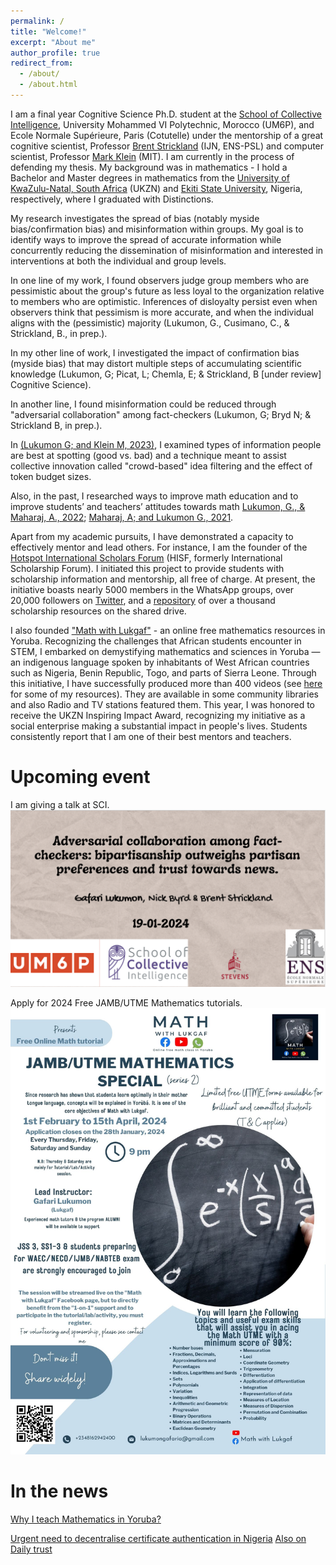 ```yaml
---
permalink: /
title: "Welcome!"
excerpt: "About me"
author_profile: true
redirect_from: 
  - /about/
  - /about.html
---
```


I am a final year Cognitive Science Ph.D. student at the [School of Collective Intelligence](https://sci.um6p.ma/), University Mohammed VI Polytechnic, Morocco (UM6P), and Ecole Normale Supérieure, Paris (Cotutelle) under the mentorship of a great cognitive scientist, Professor [Brent Strickland](http://www.brentstrickland.net/) (IJN, ENS-PSL) and computer scientist, Professor [Mark Klein](https://deliberatorium.org/homepage/index.html) (MIT). I am currently in the process of defending my thesis. My background was in mathematics - I hold a Bachelor and Master degrees in mathematics from the [University of KwaZulu-Natal, South Africa](https://www.ukzn.ac.za) (UKZN) and [Ekiti State University](https://www.eksu.edu.ng), Nigeria, respectively, where I graduated with Distinctions. 

My research investigates the spread of bias (notably myside bias/confirmation bias) and misinformation within groups. My goal is to identify ways to improve the spread of accurate information while concurrently reducing the dissemination of misinformation and interested in interventions at both the individual and group levels. 

In one line of my work, I found observers judge group members who are pessimistic about the group's future as less loyal to the organization relative to members who are optimistic. Inferences of disloyalty persist even when observers think that pessimism is more accurate, and when the individual aligns with the (pessimistic) majority  (Lukumon, G., Cusimano, C., & Strickland, B., in prep.). 

In my other line of work, I investigated the impact of confirmation bias (myside bias) that may distort multiple steps of accumulating scientific knowledge (Lukumon, G; Picat, L; Chemla, E; & Strickland, B [under review] Cognitive Science). 

In another line, I found misinformation could be reduced through "adversarial collaboration" among fact-checkers (Lukumon, G; Bryd N; & Strickland B, in prep.). 

In [(Lukumon G; and Klein M, 2023)](https://link.springer.com/article/10.1007/s40622-023-00349-w), I examined types of information people are best at spotting (good vs. bad) and a technique meant to assist collective innovation called "crowd-based" idea filtering and the effect of token budget sizes. 

Also, in the past, I researched ways to improve math education and to improve students’ and teachers’ attitudes towards math [Lukumon, G., & Maharaj, A., 2022](https://www.tandfonline.com/doi/abs/10.1080/18117295.2022.2075173); [Maharaj, A; and Lukumon G., 2021](https://www.kansaiuniversityreports.com/article/commerce-students-ability-to-correctly-apply-integration-rules). 

Apart from my academic pursuits, I have demonstrated a capacity to effectively mentor and lead others. For instance, I am the founder of the [Hotspot International Scholars Forum](https://www.hotspotisf.com) (HISF, formerly International Scholarship Forum). I initiated this project to provide students with scholarship information and mentorship, all free of charge. At present, the initiative boasts nearly 5000 members in the WhatsApp groups, over 20,000 followers on [Twitter](https://twitter.com/forum_isf), and a [repository](https://drive.google.com/drive/u/0/folders/1UVI5yT-5JfMwyHHloxPwkuuPm08L_zBn) of over a thousand scholarship resources on the shared drive. 

I also founded ["Math with Lukgaf"](https://www.youtube.com/@mathwithLukgaf) - an online free mathematics resources in Yoruba.  Recognizing the challenges that African students encounter in STEM, I embarked on demystifying mathematics and sciences in Yoruba — an indigenous language spoken by inhabitants of West African countries such as Nigeria, Benin Republic, Togo, and parts of Sierra Leone. Through this initiative, I have successfully produced more than 400 videos (see [here](https://www.youtube.com/@mathwithLukgaf) for some of my resources). They are available in some community libraries  and also Radio and TV stations featured them. This year, I was honored to receive the UKZN Inspiring Impact Award, recognizing my initiative as a social enterprise making a substantial impact in people's lives. Students consistently report that I am one of their best mentors and teachers.

Upcoming event
======
I am giving a talk at SCI.
![Last week, I gave a talk at SCI](/images/scitalk.PNG)

Apply for 2024 Free JAMB/UTME Mathematics tutorials.
![Last week, I gave a talk at SCI](/images/jamb.jpg)

In the news
======
[Why I teach Mathematics in Yoruba?](https://dailyinsiderng.com/how-i-demystify-maths-with-yoruba-iseyin-born-scholar-revolutionizes-maths-education/)

[Urgent need to decentralise certificate authentication in Nigeria](https://trustradio.com.ng/#gsc.tab=0) [Also on Daily trust](https://dailytrust.com/urgent-need-to-decentralise-certificate-authentication/)

